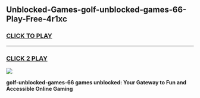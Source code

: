 
## Unblocked-Games-golf-unblocked-games-66-Play-Free-4r1xc
<h3>
<a href="https://premium76.site?title=golf-unblocked-games-66&ref=23A">CLICK TO PLAY</a></h3>
<hr>

<h3>
<a href="https://premium76.site?title=golf-unblocked-games-66&ref=23A">CLICK 2 PLAY</a>
  
</h3>

<a href="https://premium76.site?title=golf-unblocked-games-66&ref=23A"><img src="https://clearcache.store/games.png"></a>


**golf-unblocked-games-66 games unblocked: Your Gateway to Fun and Accessible Online Gaming**
